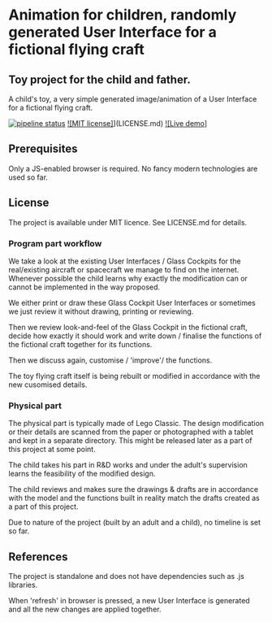 # Animation for children, randomly generated User Interface for a fictional flying craft

## Toy project for the child and father.

A child's toy, a very simple generated image/animation of a User Interface for a fictional flying craft.

[![pipeline status](https://gitlab.com/nnaumenko/craft_ui/badges/master/pipeline.svg)](https://gitlab.com/nnaumenko/craft_ui/-/commits/master)
[![MIT license]](https://img.shields.io/github/license/nnaumenko/craft_ui)](LICENSE.md)
[![Live demo]](https://nnaumenko.gitlab.io/craft_ui/index.html)

## Prerequisites

Only a JS-enabled browser is required. No fancy modern technologies are used so far.

## License

The project is available under MIT licence. See LICENSE.md for details.

### Program part workflow

We take a look at the existing User Interfaces / Glass Cockpits for the real/existing aircraft or spacecraft we manage to find on the internet. Whenever possible the child learns why exactly the modification can or cannot be implemented in the way proposed. 

We either print or draw these Glass Cockpit User Interfaces or sometimes we just review it without drawing, printing or reviewing.

Then we review look-and-feel of the Glass Cockpit in the fictional craft, decide how exactly it should work and write down / finalise the functions of the fictional craft together for its functions.

Then we discuss again, customise / 'improve'/ the functions.

The toy flying craft itself is being rebuilt or modified in accordance with the new cusomised details. 

### Physical part

The physical part is typically made of Lego Classic. The design modification or their details are scanned from the paper or photographed with a tablet and kept in a separate directory. This might be released later as a part of this project at some point.

The child takes his part in R&D works and under the adult's supervision learns the feasibility of the modified design.

The child reviews and makes sure the drawings & drafts are in accordance with the model and the functions built in reality match the drafts created as a part of this project.

Due to nature of the project (built by an adult and a child), no timeline is set so far.

## References

The project is standalone and does not have dependencies such as .js libraries.

When 'refresh' in browser is pressed, a new User Interface is generated and all the new changes are applied together.
